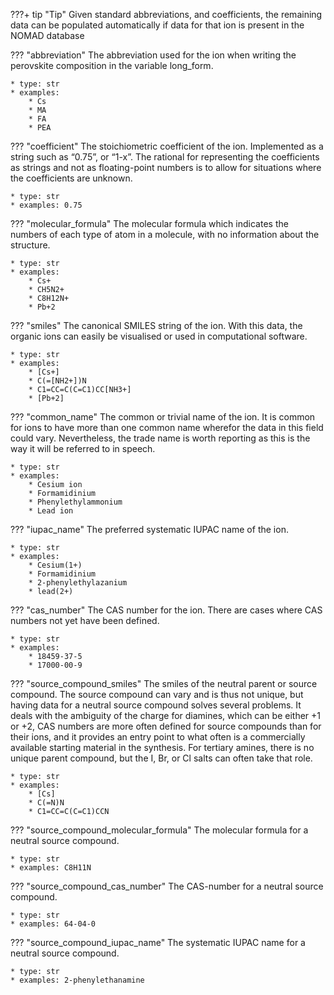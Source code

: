 ???+ tip "Tip"
    Given standard abbreviations, and coefficients, the remaining data can be populated automatically if data for that ion is present in the NOMAD database

??? "abbreviation"
    The abbreviation used for the ion when writing the perovskite composition in the variable long_form. 

    * type: str
    * examples: 
        * Cs
        * MA
        * FA
        * PEA

??? "coefficient"
    The stoichiometric coefficient of the ion. Implemented as a string such as “0.75”, or “1-x”. The rational for representing the coefficients as strings and not as floating-point numbers is to allow for situations where the coefficients are unknown. 

    * type: str
    * examples: 0.75

??? "molecular_formula"
    The molecular formula which indicates the numbers of each type of atom in a molecule, with no information about the structure.

    * type: str
    * examples: 
        * Cs+
        * CH5N2+
        * C8H12N+
        * Pb+2

??? "smiles"
    The canonical SMILES string of the ion. With this data, the organic ions can easily be visualised or used in computational software. 

    * type: str
    * examples: 
        * [Cs+]
        * C(=[NH2+])N
        * C1=CC=C(C=C1)CC[NH3+]
        * [Pb+2]
    

??? "common_name"
    The common or trivial name of the ion. It is common for ions to have more than one common name wherefor the data in this field could vary. Nevertheless, the trade name is worth reporting as this is the way it will be referred to in speech. 

    * type: str
    * examples: 
        * Cesium ion
        * Formamidinium
        * Phenylethylammonium
        * Lead ion

??? "iupac_name"
    The preferred systematic IUPAC name of the ion.

    * type: str
    * examples:
        * Cesium(1+)
        * Formamidinium
        * 2-phenylethylazanium
        * lead(2+) 

??? "cas_number"
    The CAS number for the ion. There are cases where CAS numbers not yet have been defined.

    * type: str
    * examples: 
        * 18459-37-5
        * 17000-00-9

??? "source_compound_smiles"
    The smiles of the neutral parent or source compound. The source compound can vary and is thus not unique, but having data for a neutral source compound solves several problems. It deals with the ambiguity of the charge for diamines, which can be either +1 or +2, CAS numbers are more often defined for source compounds than for their ions, and it provides an entry point to what often is a commercially available starting material in the synthesis. For tertiary amines, there is no unique parent compound, but the I, Br, or Cl salts can often take that role.

    * type: str
    * examples: 
        * [Cs]
        * C(=N)N
        * C1=CC=C(C=C1)CCN

??? "source_compound_molecular_formula"
    The molecular formula for a neutral source compound.

    * type: str
    * examples: C8H11N

??? "source_compound_cas_number"
    The CAS-number for a neutral source compound.

    * type: str
    * examples: 64-04-0

??? "source_compound_iupac_name"
    The systematic IUPAC name for a neutral source compound.

    * type: str
    * examples: 2-phenylethanamine